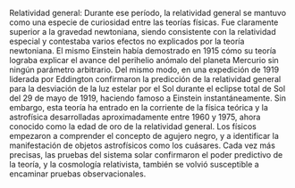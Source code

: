 Relatividad general: Durante ese período, la relatividad general se mantuvo como una especie de curiosidad entre las teorías físicas. Fue claramente superior a la gravedad newtoniana, siendo consistente con la relatividad especial y contestaba varios efectos no explicados por la teoría newtoniana. El mismo Einstein había demostrado en 1915 cómo su teoría lograba explicar el avance del perihelio anómalo del planeta Mercurio sin ningún parámetro arbitrario. Del mismo modo, en una expedición de 1919 liderada por Eddington confirmaron la predicción de la relatividad general para la desviación de la luz estelar por el Sol durante el eclipse total de Sol del 29 de mayo de 1919, haciendo famoso a Einstein instantáneamente. Sin embargo, esta teoría ha entrado en la corriente de la física teórica y la astrofísica desarrolladas aproximadamente entre 1960 y 1975, ahora conocido como la edad de oro de la relatividad general. Los físicos empezaron a comprender el concepto de agujero negro, y a identificar la manifestación de objetos astrofísicos como los cuásares. Cada vez más precisas, las pruebas del sistema solar confirmaron el poder predictivo de la teoría, y la cosmología relativista, también se volvió susceptible a encaminar pruebas observacionales.
